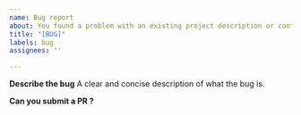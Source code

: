 ```yaml
---
name: Bug report
about: You found a problem with an existing project description or content
title: "[BUG]"
labels: bug
assignees: ''

---
```


**Describe the bug**
A clear and concise description of what the bug is.


**Can you submit a PR ?**
